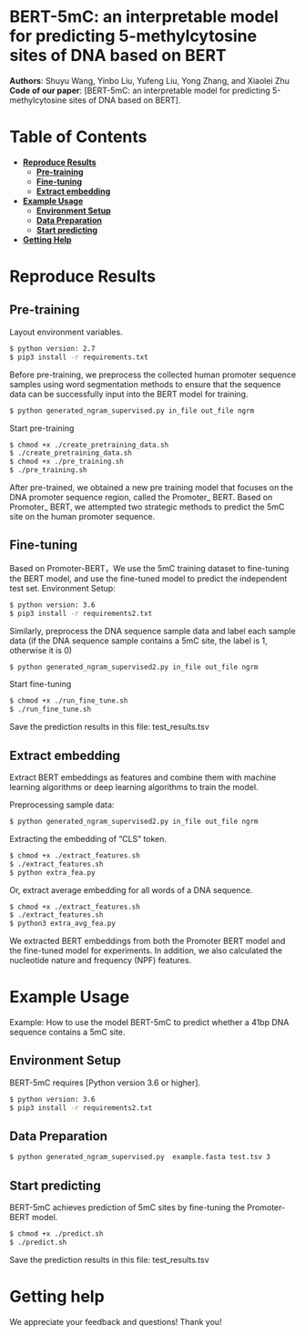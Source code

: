 # BERT-5mC: an interpretable model for predicting 5-methylcytosine sites of DNA based on BERT
**Authors**: Shuyu Wang, Yinbo Liu, Yufeng Liu, Yong Zhang, and Xiaolei Zhu
**Code of our paper**: [BERT-5mC: an interpretable model for predicting 5-methylcytosine sites of DNA based on BERT].


# Table of Contents
- **[Reproduce Results](#reproduce-results )**<br>
    - **[Pre-training](#pre-training)**<br>
    - **[Fine-tuning](#fine-tuning)**<br>
    - **[Extract embedding ](#extract-embedding)**<br>
- **[Example Usage](#example-usage)**<br>
    - **[Environment Setup](#environment-setup)**<br>
    - **[Data Preparation](#data-preparation)**<br>
    - **[Start predicting ](#start-predicting)**<br>
- **[Getting Help](#getting-help)**<br>

# Reproduce Results

## Pre-training

Layout environment variables.

```sh
$ python version: 2.7
$ pip3 install -r requirements.txt
```

Before pre-training, we preprocess the collected human promoter sequence samples using word segmentation methods to ensure that the sequence data can be successfully input into the BERT model for training.

```sh
$ python generated_ngram_supervised.py in_file out_file ngrm
```

Start pre-training

```sh
$ chmod +x ./create_pretraining_data.sh
$ ./create_pretraining_data.sh
$ chmod +x ./pre_training.sh
$ ./pre_training.sh
```
After pre-trained, we obtained a new pre training model that focuses on the DNA promoter sequence region, called the Promoter_ BERT. Based on Promoter_ BERT, we attempted two strategic methods to predict the 5mC site on the human promoter sequence.

## Fine-tuning

Based on Promoter-BERT，We use the  5mC training dataset to fine-tuning the BERT model, and use the fine-tuned model to predict the independent test set. Environment Setup:

```sh
$ python version: 3.6
$ pip3 install -r requirements2.txt
```

Similarly, preprocess the DNA sequence sample data and label each sample data (if the DNA sequence sample contains a 5mC site, the label is 1, otherwise it is 0)

```sh
$ python generated_ngram_supervised2.py in_file out_file ngrm
```

Start fine-tuning

```sh
$ chmod +x ./run_fine_tune.sh
$ ./run_fine_tune.sh
```
Save the prediction results in this file: test_results.tsv

## Extract embedding 

Extract BERT embeddings as features and combine them with machine learning algorithms or deep learning algorithms to train the model. 

Preprocessing sample data:

```sh
$ python generated_ngram_supervised2.py in_file out_file ngrm
```

Extracting the embedding of “CLS” token.

```sh
$ chmod +x ./extract_features.sh
$ ./extract_features.sh 
$ python extra_fea.py
```

Or,  extract average embedding for all words of a DNA sequence.

```sh
$ chmod +x ./extract_features.sh
$ ./extract_features.sh 
$ python3 extra_avg_fea.py
```

We extracted BERT embeddings from both the Promoter BERT model and the fine-tuned model for experiments. In addition, we also calculated the nucleotide nature and frequency (NPF)  features. 


# Example Usage

Example: How to use the model BERT-5mC to predict whether a 41bp DNA sequence contains a 5mC site.

## Environment Setup

BERT-5mC requires [Python version 3.6 or higher].

```sh
$ python version: 3.6
$ pip3 install -r requirements2.txt
```

## Data Preparation

```sh
$ python generated_ngram_supervised.py  example.fasta test.tsv 3
```

## Start predicting 

BERT-5mC achieves prediction of 5mC sites by fine-tuning the Promoter-BERT model.

```sh
$ chmod +x ./predict.sh
$ ./predict.sh
```
Save the prediction results in this file: test_results.tsv


# Getting help
We appreciate your feedback and questions! Thank you!
